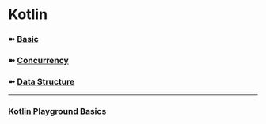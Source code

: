 # Kotlin

### ➼ [Basic](Basic)
### ➼ [Concurrency](Concurrency)
### ➼ [Data Structure](Data)

---

### [Kotlin Playground Basics](https://pl.kotl.in/0wlxPUty)
